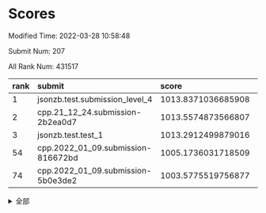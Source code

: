 # Scores

Modified Time: 2022-03-28 10:58:48

Submit Num: 207

All Rank Num: 431517

| rank |               submit               |       score        |       sigma        | pk_num |
| :--- | :--------------------------------- | :----------------- | :----------------- | :----- |
| 1    | jsonzb.test.submission_level_4     | 1013.8371036685908 | 0.8071347868574636 | 8338   |
| 2    | cpp.21_12_24.submission-2b2ea0d7   | 1013.5574873566807 | 0.8097065149403115 | 8339   |
| 3    | jsonzb.test.test_1                 | 1013.2912499879016 | 0.8308881132884787 | 8340   |
| 54   | cpp.2022_01_09.submission-816672bd | 1005.1736031718509 | 0.7301662083979786 | 8335   |
| 74   | cpp.2022_01_09.submission-5b0e3de2 | 1003.5775519756877 | 0.7176296654716624 | 8335   |


<details>
<summary>全部</summary>

| rank |                 submit                 |       score        |       sigma        | pk_num |
| :--- | :------------------------------------- | :----------------- | :----------------- | :----- |
| 1    | jsonzb.test.submission_level_4         | 1013.8371036685908 | 0.8071347868574636 | 8338   |
| 2    | cpp.21_12_24.submission-2b2ea0d7       | 1013.5574873566807 | 0.8097065149403115 | 8339   |
| 3    | jsonzb.test.test_1                     | 1013.2912499879016 | 0.8308881132884787 | 8340   |
| 4    | gobigger.level_3.submission_level_3_33 | 1012.6623684422716 | 0.8146040354154042 | 8344   |
| 5    | gobigger.level_3.submission_level_3_19 | 1012.3710849633713 | 0.7790709185461644 | 8337   |
| 6    | gobigger.level_3.submission_level_3_39 | 1011.3563184830448 | 0.7610721634373572 | 8339   |
| 7    | gobigger.level_3.submission_level_3_10 | 1011.2690004472333 | 0.7472129515304786 | 8337   |
| 8    | gobigger.level_3.submission_level_3_43 | 1011.2430287395066 | 0.7365126829769069 | 8338   |
| 9    | gobigger.level_3.submission_level_3_22 | 1011.2219462746075 | 0.80432799693438   | 8338   |
| 10   | gobigger.level_3.submission_level_3_1  | 1011.2067253277556 | 0.7753147991047771 | 8336   |
| 11   | gobigger.level_3.submission_level_3_17 | 1010.9268772715561 | 0.7367752878870812 | 8337   |
| 12   | gobigger.level_3.submission_level_3_6  | 1010.8783957707143 | 0.7595899198269855 | 8338   |
| 13   | gobigger.level_3.submission_level_3_40 | 1010.8544118029041 | 0.7540700362916644 | 8332   |
| 14   | gobigger.level_3.submission_level_3_16 | 1010.7942394172849 | 0.7804444491672898 | 8342   |
| 15   | gobigger.level_3.submission_level_3_2  | 1010.7724106287543 | 0.7824686714129953 | 8339   |
| 16   | gobigger.level_3.submission_level_3_48 | 1010.6796717954228 | 0.7641389580001935 | 8336   |
| 17   | gobigger.level_3.submission_level_3_0  | 1010.6581893294345 | 0.7792455433109534 | 8340   |
| 18   | gobigger.level_3.submission_level_3_25 | 1010.6432497398145 | 0.7651201610798427 | 8339   |
| 19   | gobigger.level_3.submission_level_3_24 | 1010.5921122359467 | 0.7498833802212911 | 8339   |
| 20   | gobigger.level_3.submission_level_3_9  | 1010.5134772542104 | 0.7769031938493494 | 8334   |
| 21   | gobigger.level_3.submission_level_3_12 | 1010.3980243635028 | 0.7394473933201334 | 8342   |
| 22   | gobigger.level_3.submission_level_3_15 | 1010.3411212235977 | 0.7636725943245629 | 8340   |
| 23   | gobigger.level_3.submission_level_3_21 | 1010.3097494614098 | 0.7817361096581887 | 8342   |
| 24   | gobigger.level_3.submission_level_3_47 | 1010.2423789707653 | 0.7518999264087439 | 8343   |
| 25   | gobigger.level_3.submission_level_3_44 | 1010.0824795485024 | 0.7596970905686431 | 8340   |
| 26   | gobigger.level_3.submission_level_3_7  | 1010.0735330768164 | 0.7422586462176838 | 8339   |
| 27   | gobigger.level_3.submission_level_3_31 | 1010.0711898143587 | 0.7465217925039098 | 8337   |
| 28   | gobigger.level_3.submission_level_3_45 | 1010.0669059146512 | 0.7630328535456918 | 8332   |
| 29   | gobigger.level_3.submission_level_3_38 | 1010.0357535176146 | 0.7455380349869539 | 8338   |
| 30   | gobigger.level_3.submission_level_3_27 | 1009.9939078998175 | 0.7623344862177426 | 8341   |
| 31   | gobigger.level_3.submission_level_3_20 | 1009.9897887533641 | 0.7550287942857142 | 8341   |
| 32   | gobigger.level_3.submission_level_3_8  | 1009.9496312538531 | 0.7857700147463805 | 8331   |
| 33   | gobigger.level_3.submission_level_3_11 | 1009.875009325372  | 0.7543811994926448 | 8338   |
| 34   | gobigger.level_3.submission_level_3_49 | 1009.8138443484168 | 0.7530564823385136 | 8337   |
| 35   | gobigger.level_3.submission_level_3_13 | 1009.7867652055199 | 0.7793949695875305 | 8339   |
| 36   | gobigger.level_3.submission_level_3_41 | 1009.78619966686   | 0.7663752298579517 | 8340   |
| 37   | gobigger.level_3.submission_level_3_46 | 1009.7636974708197 | 0.7593995334941006 | 8337   |
| 38   | gobigger.level_3.submission_level_3_34 | 1009.750781787839  | 0.7591323612719111 | 8335   |
| 39   | gobigger.level_3.submission_level_3_32 | 1009.5911415814016 | 0.7547362786456079 | 8336   |
| 40   | gobigger.level_3.submission_level_3_5  | 1009.5478836361838 | 0.7647588734710973 | 8342   |
| 41   | gobigger.level_3.submission_level_3_4  | 1009.5187576222438 | 0.7624396345298744 | 8336   |
| 42   | gobigger.level_3.submission_level_3_14 | 1009.4376906572021 | 0.7573316807851669 | 8340   |
| 43   | gobigger.level_3.submission_level_3_23 | 1009.3782484031342 | 0.742532319758193  | 8334   |
| 44   | gobigger.level_3.submission_level_3_29 | 1009.3386118671239 | 0.7673785426848492 | 8340   |
| 45   | gobigger.level_3.submission_level_3_28 | 1009.2196213686552 | 0.7392059814639041 | 8335   |
| 46   | gobigger.level_3.submission_level_3_3  | 1009.2126775619569 | 0.7394291139611685 | 8343   |
| 47   | gobigger.level_3.submission_level_3_35 | 1009.1329586033335 | 0.7334467429791603 | 8335   |
| 48   | gobigger.level_3.submission_level_3_37 | 1009.1237495839712 | 0.7607194060812659 | 8338   |
| 49   | gobigger.level_3.submission_level_3_30 | 1009.0895623400678 | 0.7534250493076177 | 8339   |
| 50   | gobigger.level_3.submission_level_3_36 | 1009.0381842687542 | 0.7350169824179805 | 8338   |
| 51   | gobigger.level_3.submission_level_3_42 | 1008.556931248603  | 0.7319282143167462 | 8333   |
| 52   | gobigger.level_3.submission_level_3_26 | 1008.437376527838  | 0.7386405040411593 | 8341   |
| 53   | gobigger.level_3.submission_level_3_18 | 1008.2777886670576 | 0.7549235279858361 | 8342   |
| 54   | cpp.2022_01_09.submission-816672bd     | 1005.1736031718509 | 0.7301662083979786 | 8335   |
| 55   | gobigger.level_1.submission_level_1_36 | 1004.9554439913784 | 0.7229290502673619 | 8340   |
| 56   | gobigger.level_1.submission_level_1_23 | 1004.77340928735   | 0.7211436561380702 | 8340   |
| 57   | gobigger.level_1.submission_level_1_8  | 1004.6995213022179 | 0.7231225736103295 | 8345   |
| 58   | gobigger.level_1.submission_level_1_33 | 1004.4305101679088 | 0.7225571183460715 | 8338   |
| 59   | gobigger.level_1.submission_level_1_4  | 1004.2169829883585 | 0.7221132109307822 | 8338   |
| 60   | gobigger.level_1.submission_level_1_27 | 1004.1418394912569 | 0.7177327614454725 | 8336   |
| 61   | gobigger.level_1.submission_level_1_32 | 1004.1166894319681 | 0.7138817970028895 | 8331   |
| 62   | gobigger.level_1.submission_level_1_25 | 1004.0526758509487 | 0.714785932946193  | 8349   |
| 63   | gobigger.level_1.submission_level_1_1  | 1004.0510225010515 | 0.7135826977840873 | 8333   |
| 64   | gobigger.level_1.submission_level_1_28 | 1004.01846808716   | 0.7143121152339281 | 8337   |
| 65   | gobigger.level_1.submission_level_1_44 | 1003.9129754029184 | 0.7248026393372942 | 8340   |
| 66   | gobigger.level_1.submission_level_1_45 | 1003.8784407076996 | 0.7091017706998576 | 8334   |
| 67   | gobigger.level_1.submission_level_1_47 | 1003.8711044152155 | 0.7240018320311805 | 8340   |
| 68   | gobigger.level_1.submission_level_1_37 | 1003.6557618348176 | 0.697889847656627  | 8343   |
| 69   | gobigger.level_1.submission_level_1_30 | 1003.6295986152178 | 0.719797206579192  | 8334   |
| 70   | gobigger.level_1.submission_level_1_29 | 1003.6166708435335 | 0.720880546118052  | 8340   |
| 71   | gobigger.level_1.submission_level_1_34 | 1003.6015816978877 | 0.7124115269978967 | 8340   |
| 72   | gobigger.level_1.submission_level_1_20 | 1003.5942215232435 | 0.7202577799579144 | 8343   |
| 73   | gobigger.level_1.submission_level_1_17 | 1003.5864453374679 | 0.733753545822522  | 8337   |
| 74   | cpp.2022_01_09.submission-5b0e3de2     | 1003.5775519756877 | 0.7176296654716624 | 8335   |
| 75   | gobigger.level_1.submission_level_1_38 | 1003.5126451455172 | 0.7173296086003635 | 8337   |
| 76   | gobigger.level_1.submission_level_1_6  | 1003.4962194196344 | 0.7142845153943297 | 8340   |
| 77   | gobigger.level_1.submission_level_1_35 | 1003.4957051682112 | 0.7186915499903342 | 8339   |
| 78   | gobigger.level_1.submission_level_1_48 | 1003.4264769934153 | 0.7088771232434163 | 8341   |
| 79   | gobigger.level_1.submission_level_1_0  | 1003.3322477144274 | 0.7081498331072708 | 8339   |
| 80   | gobigger.level_1.submission_level_1_41 | 1003.1377281192254 | 0.7202048999454774 | 8336   |
| 81   | gobigger.level_1.submission_level_1_5  | 1003.0971002109084 | 0.7106374361827893 | 8339   |
| 82   | gobigger.level_1.submission_level_1_22 | 1003.0607067802893 | 0.7181968593415567 | 8342   |
| 83   | gobigger.level_1.submission_level_1_14 | 1003.0439117016697 | 0.7129704906378183 | 8342   |
| 84   | gobigger.level_1.submission_level_1_46 | 1003.0395401380077 | 0.7284609028606007 | 8341   |
| 85   | gobigger.level_1.submission_level_1_12 | 1003.0084059434378 | 0.719419646276172  | 8333   |
| 86   | gobigger.level_1.submission_level_1_2  | 1002.9740161333868 | 0.7226944376995257 | 8337   |
| 87   | gobigger.level_1.submission_level_1_24 | 1002.8990299521595 | 0.7085270878399642 | 8339   |
| 88   | gobigger.level_1.submission_level_1_42 | 1002.8405088264059 | 0.7207928091150749 | 8340   |
| 89   | gobigger.level_1.submission_level_1_11 | 1002.8237588109897 | 0.7128655839098685 | 8338   |
| 90   | gobigger.level_1.submission_level_1_3  | 1002.7750143750008 | 0.6971368104306896 | 8339   |
| 91   | gobigger.level_1.submission_level_1_43 | 1002.7138523164174 | 0.7149781832283535 | 8338   |
| 92   | gobigger.level_1.submission_level_1_18 | 1002.6704335004624 | 0.7109040705854994 | 8335   |
| 93   | gobigger.level_1.submission_level_1_49 | 1002.6616227714114 | 0.7070048188747573 | 8338   |
| 94   | gobigger.level_1.submission_level_1_21 | 1002.6093943253564 | 0.7188400972455085 | 8339   |
| 95   | gobigger.level_1.submission_level_1_13 | 1002.6029677837877 | 0.719669495657016  | 8337   |
| 96   | gobigger.level_1.submission_level_1_26 | 1002.5128062603818 | 0.7193210830073739 | 8340   |
| 97   | gobigger.level_1.submission_level_1_31 | 1002.496752546418  | 0.7128482517414353 | 8341   |
| 98   | gobigger.level_1.submission_level_1_9  | 1002.4142017877649 | 0.7042509010128657 | 8337   |
| 99   | gobigger.level_1.submission_level_1_15 | 1002.4001893379469 | 0.7187141601247335 | 8338   |
| 100  | gobigger.level_1.submission_level_1_39 | 1002.2887813830685 | 0.7182277275049231 | 8343   |
| 101  | gobigger.level_1.submission_level_1_16 | 1002.2474378070848 | 0.7162465738695067 | 8340   |
| 102  | gobigger.level_1.submission_level_1_7  | 1002.2245678421795 | 0.7293281734444811 | 8339   |
| 103  | gobigger.level_1.submission_level_1_10 | 1002.028151987093  | 0.7172676496549887 | 8341   |
| 104  | gobigger.level_1.submission_level_1_40 | 1001.4603767318089 | 0.7075544076416556 | 8344   |
| 105  | gobigger.level_1.submission_level_1_19 | 1001.3976221578108 | 0.7011862787981648 | 8340   |
| 106  | gobigger.random.submission_random_26   | 997.2853923341265  | 0.7062494369391443 | 8343   |
| 107  | gobigger.random.submission_random_27   | 997.2406601879046  | 0.7101305615518347 | 8337   |
| 108  | gobigger.random.submission_random_45   | 997.2354475247477  | 0.7119257673117945 | 8337   |
| 109  | gobigger.random.submission_random_49   | 996.9211014386696  | 0.6991445450858972 | 8339   |
| 110  | gobigger.random.submission_random_41   | 996.8526035966074  | 0.7115449276664239 | 8340   |
| 111  | gobigger.random.submission_random_9    | 996.8521325759914  | 0.7132514100395464 | 8338   |
| 112  | gobigger.random.submission_random_12   | 996.8220899036626  | 0.711942098715647  | 8337   |
| 113  | gobigger.random.submission_random_39   | 996.8219873586916  | 0.7110603141353615 | 8342   |
| 114  | gobigger.random.submission_random_10   | 996.521171596483   | 0.719148897047773  | 8337   |
| 115  | gobigger.random.submission_random_7    | 996.4969114848357  | 0.7174802006680796 | 8342   |
| 116  | gobigger.random.submission_random_18   | 996.4679909165711  | 0.7269362740710253 | 8335   |
| 117  | gobigger.random.submission_random_16   | 996.2711509986158  | 0.6940583491666295 | 8333   |
| 118  | gobigger.random.submission_random_47   | 996.2577348455898  | 0.7020899457536012 | 8336   |
| 119  | gobigger.random.submission_random_8    | 996.1442704229713  | 0.709702614513668  | 8338   |
| 120  | gobigger.random.submission_random_44   | 996.1160074998794  | 0.7175639319936288 | 8338   |
| 121  | gobigger.random.submission_random_22   | 996.0996280069974  | 0.7072415096035005 | 8341   |
| 122  | gobigger.random.submission_random_28   | 996.0117844586143  | 0.7081432456461398 | 8336   |
| 123  | gobigger.random.submission_random_20   | 996.0023416848616  | 0.6964230572516894 | 8338   |
| 124  | gobigger.random.submission_random_43   | 996.0021454351253  | 0.7123908710303771 | 8339   |
| 125  | gobigger.random.submission_random_1    | 995.9833400711179  | 0.7100718661708258 | 8339   |
| 126  | gobigger.random.submission_random_4    | 995.9686224505025  | 0.7096640711613553 | 8336   |
| 127  | gobigger.random.submission_random_13   | 995.9600196824372  | 0.7223293233108597 | 8336   |
| 128  | gobigger.random.submission_random_35   | 995.9160992613563  | 0.7142131079834184 | 8333   |
| 129  | gobigger.random.submission_random_29   | 995.9081049598326  | 0.7119392581780101 | 8338   |
| 130  | gobigger.random.submission_random_34   | 995.8934087331997  | 0.7023986552515841 | 8336   |
| 131  | gobigger.random.submission_random_31   | 995.8764803329107  | 0.6971462521347654 | 8339   |
| 132  | gobigger.random.submission_random_46   | 995.8719340663112  | 0.7118803610928887 | 8343   |
| 133  | gobigger.random.submission_random_24   | 995.8292129744509  | 0.7202784693903367 | 8343   |
| 134  | gobigger.random.submission_random_30   | 995.715559938349   | 0.722449583490542  | 8336   |
| 135  | gobigger.random.submission_random_36   | 995.6982531239292  | 0.7183356055009115 | 8336   |
| 136  | gobigger.random.submission_random_14   | 995.6781031043213  | 0.69733027324359   | 8338   |
| 137  | gobigger.random.submission_random_19   | 995.6402985109586  | 0.7238378394111052 | 8336   |
| 138  | gobigger.random.submission_random_17   | 995.5841835860742  | 0.7178165678894581 | 8343   |
| 139  | gobigger.random.submission_random_23   | 995.5518529885273  | 0.7160121885589202 | 8340   |
| 140  | gobigger.random.submission_random_25   | 995.499412706792   | 0.7167999346018539 | 8342   |
| 141  | gobigger.random.submission_random_38   | 995.4830306051296  | 0.7135938549657961 | 8337   |
| 142  | gobigger.random.submission_random_2    | 995.4773497993144  | 0.7050327204023766 | 8341   |
| 143  | gobigger.random.submission_random_42   | 995.4578252407124  | 0.7137193052666685 | 8338   |
| 144  | gobigger.random.submission_random_32   | 995.3633386724077  | 0.7095720356639204 | 8340   |
| 145  | gobigger.random.submission_random_21   | 995.3467788904244  | 0.7109872439668494 | 8343   |
| 146  | gobigger.random.submission_random_48   | 995.3384218332862  | 0.7120191528900056 | 8337   |
| 147  | gobigger.random.submission_random_11   | 995.3318151761556  | 0.710720528807554  | 8337   |
| 148  | gobigger.random.submission_random_37   | 995.3201291994767  | 0.7051516558765392 | 8333   |
| 149  | gobigger.random.submission_random_3    | 995.1399102531803  | 0.7039136493332303 | 8335   |
| 150  | gobigger.random.submission_random_6    | 995.0126583397245  | 0.7186868630673955 | 8346   |
| 151  | gobigger.random.submission_random_0    | 994.9055024439149  | 0.7229290462194751 | 8338   |
| 152  | gobigger.random.submission_random_40   | 994.6693700379078  | 0.7102255397814516 | 8342   |
| 153  | gobigger.random.submission_random_5    | 994.554334614267   | 0.7266989832069538 | 8336   |
| 154  | gobigger.random.submission_random_33   | 994.5252871121609  | 0.7301486875003496 | 8333   |
| 155  | gobigger.random.submission_random_15   | 994.4917521654551  | 0.7351605852386306 | 8340   |
| 156  | gobigger.level_2.submission_level_2_0  | 993.883988361781   | 0.7326591985811807 | 8338   |
| 157  | gobigger.level_2.submission_level_2_9  | 993.3434421492178  | 0.7252775806204257 | 8338   |
| 158  | gobigger.level_2.submission_level_2_28 | 993.2834854076317  | 0.7368710482437625 | 8335   |
| 159  | gobigger.level_2.submission_level_2_30 | 993.2551064061612  | 0.7246632324277746 | 8339   |
| 160  | gobigger.level_2.submission_level_2_13 | 993.2489468414275  | 0.7563352821961432 | 8338   |
| 161  | gobigger.level_2.submission_level_2_39 | 993.1786155306673  | 0.7347657218457839 | 8337   |
| 162  | gobigger.level_2.submission_level_2_47 | 993.133670329149   | 0.72299730487291   | 8336   |
| 163  | gobigger.level_2.submission_level_2_7  | 992.98285343904    | 0.7269568239567143 | 8340   |
| 164  | gobigger.level_2.submission_level_2_5  | 992.962465027979   | 0.7371786934188103 | 8337   |
| 165  | gobigger.level_2.submission_level_2_6  | 992.9423276440183  | 0.7479724613278025 | 8336   |
| 166  | gobigger.level_2.submission_level_2_2  | 992.9410600967062  | 0.7446727484857217 | 8342   |
| 167  | gobigger.level_2.submission_level_2_25 | 992.9295234567124  | 0.7348713865138358 | 8338   |
| 168  | gobigger.level_2.submission_level_2_27 | 992.849814530195   | 0.7408112565263457 | 8339   |
| 169  | gobigger.level_2.submission_level_2_49 | 992.8372305673488  | 0.7480134074248297 | 8338   |
| 170  | gobigger.level_2.submission_level_2_3  | 992.8072323460564  | 0.7360638122460686 | 8336   |
| 171  | gobigger.level_2.submission_level_2_12 | 992.8020551690539  | 0.7270182134061592 | 8343   |
| 172  | gobigger.level_2.submission_level_2_33 | 992.7715751459154  | 0.7181522165187414 | 8337   |
| 173  | gobigger.level_2.submission_level_2_31 | 992.6984279364831  | 0.7433828349309278 | 8341   |
| 174  | gobigger.level_2.submission_level_2_21 | 992.691059462631   | 0.7510363538372983 | 8340   |
| 175  | gobigger.level_2.submission_level_2_8  | 992.6542765033205  | 0.7432886570799935 | 8338   |
| 176  | gobigger.level_2.submission_level_2_19 | 992.59247145515    | 0.7687503937970692 | 8338   |
| 177  | gobigger.level_2.submission_level_2_46 | 992.5839741272963  | 0.7422688677563171 | 8343   |
| 178  | gobigger.level_2.submission_level_2_45 | 992.5699544260966  | 0.7345185547084224 | 8339   |
| 179  | gobigger.level_2.submission_level_2_43 | 992.5058473890892  | 0.7506667761110661 | 8339   |
| 180  | gobigger.level_2.submission_level_2_4  | 992.4969743470008  | 0.7503898101205286 | 8337   |
| 181  | gobigger.level_2.submission_level_2_1  | 992.4672374606885  | 0.7514146752173421 | 8333   |
| 182  | gobigger.level_2.submission_level_2_32 | 992.4262140428033  | 0.7240132827305799 | 8343   |
| 183  | gobigger.level_2.submission_level_2_34 | 992.3731156231767  | 0.7497388630897474 | 8339   |
| 184  | gobigger.level_2.submission_level_2_29 | 992.2697129193667  | 0.7327797655409495 | 8338   |
| 185  | gobigger.level_2.submission_level_2_38 | 992.1623449969725  | 0.7530017947193115 | 8342   |
| 186  | gobigger.level_2.submission_level_2_22 | 992.1348738934425  | 0.7313239003780436 | 8338   |
| 187  | gobigger.level_2.submission_level_2_17 | 992.1229207383607  | 0.7567292749894384 | 8337   |
| 188  | gobigger.level_2.submission_level_2_24 | 992.0410728897098  | 0.7524265542603853 | 8343   |
| 189  | gobigger.level_2.submission_level_2_44 | 991.8736689181817  | 0.728130568982625  | 8340   |
| 190  | gobigger.level_2.submission_level_2_10 | 991.8295403980391  | 0.7568701277765973 | 8337   |
| 191  | gobigger.level_2.submission_level_2_18 | 991.7187762335565  | 0.7449634654737615 | 8336   |
| 192  | gobigger.level_2.submission_level_2_26 | 991.6940493772432  | 0.7525929162494961 | 8337   |
| 193  | gobigger.level_2.submission_level_2_40 | 991.6918713878141  | 0.7650256889801865 | 8336   |
| 194  | gobigger.level_2.submission_level_2_11 | 991.541003870958   | 0.7374386349463299 | 8340   |
| 195  | gobigger.level_2.submission_level_2_48 | 991.4730412074133  | 0.7332385753580539 | 8339   |
| 196  | gobigger.level_2.submission_level_2_16 | 991.3548613582582  | 0.7384904788548496 | 8343   |
| 197  | gobigger.level_2.submission_level_2_35 | 991.3242572784377  | 0.74967180730041   | 8337   |
| 198  | gobigger.level_2.submission_level_2_41 | 991.2598207632665  | 0.7499563573219016 | 8334   |
| 199  | gobigger.level_2.submission_level_2_37 | 991.1089110805146  | 0.7500971881487599 | 8340   |
| 200  | gobigger.level_2.submission_level_2_15 | 990.9309423745852  | 0.7491303436057294 | 8341   |
| 201  | gobigger.level_2.submission_level_2_23 | 990.909371327492   | 0.7681343869539065 | 8341   |
| 202  | gobigger.level_2.submission_level_2_42 | 990.8194240945505  | 0.7630669326630165 | 8340   |
| 203  | gobigger.level_2.submission_level_2_36 | 990.3983774627086  | 0.7553810672844153 | 8337   |
| 204  | gobigger.level_2.submission_level_2_20 | 990.2467561763751  | 0.7819615952034777 | 8341   |
| 205  | gobigger.level_2.submission_level_2_14 | 989.6021079023583  | 0.7842919788890793 | 8336   |
| 206  | gobigger.none.submission_none_0        | 977.5803640515378  | 1.4203265604107314 | 8339   |
| 207  | gobigger.none.submission_none_1        | 977.2178212753494  | 1.4776897036391696 | 8340   |

</details>